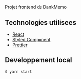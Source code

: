 Projet frontend de DankMemo

## Technologies utilisees

- [React](https://fr.reactjs.org/)
- [Styled Component](https://styled-components.com/)
- [Prettier](https://prettier.io/)

## Developpement local

```bash
$ yarn start
```
